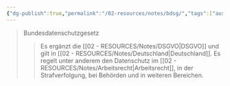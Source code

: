 ```yaml
---
{"dg-publish":true,"permalink":"/02-resources/notes/bdsg/","tags":["ausbildung/gfn/ap1/vorbereitung"],"noteIcon":"","updated":"2025-09-27T01:32:43.858+02:00"}
---
```


>Bundesdatenschutzgesetz
>>Es ergänzt die [[02 - RESOURCES/Notes/DSGVO\|DSGVO]] und gilt in [[02 - RESOURCES/Notes/Deutschland\|Deutschland]]. 
>>Es regelt unter anderem den Datenschutz im [[02 - RESOURCES/Notes/Arbeitsrecht\|Arbeitsrecht]], in der Strafverfolgung, bei Behörden und in weiteren Bereichen.